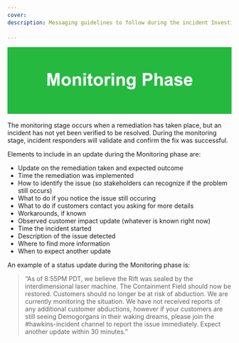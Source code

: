 ```yaml
---
cover:
description: Messaging guidelines to follow during the incident Investigation phase

---
```

![Monitoring](../assets/img/headers/Stakeholder_Monitoring.png)

The monitoring stage occurs when a remediation has taken place, but an incident has not yet been verified to be resolved. During the monitoring stage, incident responders will validate and confirm the fix was successful.

Elements to include in an update during the Monitoring phase are:

- Update on the remediation taken and expected outcome
- Time the remediation was implemented
- How to identify the issue (so stakeholders can recognize if the problem still occurs)
- What to do if you notice the issue still occuring
- What to do if customers contact you asking for more details
- Workarounds, if known
- Observed customer impact update (whatever is known right now)
- Time the incident started
- Description of the issue detected
- Where to find more information 
- When to expect another update

An example of a status update during the Monitoring phase is:

> “As of 8:55PM PDT, we believe the Rift was sealed by the interdimensional laser machine. The Containment Field should now be restored. Customers should no longer be at risk of abduction. We are currently monitoring the situation. We have not received reports of any additional customer abductions, however if your customers are still seeing Demogorgans in their waking dreams, please join the #hawkins-incident channel to report the issue immediately. Expect another update within 30 minutes.”

